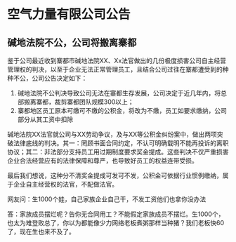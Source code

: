 <title>碱地法院不公，空气公司将搬离寨都</title>
<meta name="viewport" content="width=device-width, initial-scale=1.0, maximum-scale=1.0, user-scalable=no">


# 空气力量有限公司公告
## 碱地法院不公，公司将搬离寨都

鉴于公司最近收到寨都市碱地法院XX、Xx法官做出的几份极度损害公司自主经营管理权的判决，以至于企业无法正常管理员工，且结合公司过往在寨都遭受到的种种不公，公司公告决定如下：

1. 碱地法院不公判决导致公司无法在寨都生存发展，公司决定于近几年内，将总部搬离寨都，裁剪寨都团队规模300以上；
2. 寨都地区员工原本可缴可不缴的公积金，将改为不缴，员工如要求缴纳，公司部分从其工资中扣除

碱地法院XX法官就公司与XX劳动争议，及与XX等公积金纠纷案中，做出两项突破法律底线的判决。其一：罔顾书面合同约定，不认可明确载明不能再投诉的离职协议；其二：非法部分支持员工用过期制度要求奖金提成。这些判决不仅严重损害企业合法经营应有的法律保障和尊严，也导致好员工的权益连带受损。

最后我们想说，这种分不清奖金提成可发可不发，公积金可依据行业惯例缴纳，属于企业自主经营权的法官，不配做法官。

网友问：生1000个娃，自己家族企业自己干，不发工资他们也拿你没办法

答：家族成员摆烂呢？告你无合同用工？不能假定家族成员不摆烂。生1000个，也太为难登败总了，你以为都能像少力网络老板煮粥那样当种猪？我们老板快60了，现在生也来不及了。
